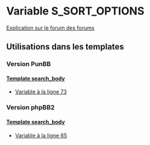 # Variable S_SORT_OPTIONS
[Explication sur le forum des forums](http://forum.forumactif.com/t294113-listing-des-variables#S_SORT_OPTIONS)
## Utilisations dans les templates
### Version PunBB
#### [Template search_body](punbb/search_body.md)
* [Variable à la ligne 73](../punbb/search_body.tpl#L73)
### Version phpBB2
#### [Template search_body](subsilver/search_body.md)
* [Variable à la ligne 65](../subsilver/search_body.tpl#L65)